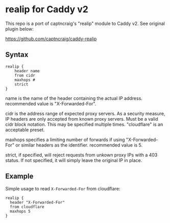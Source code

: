 # realip for Caddy v2

This repo is a port of captncraig's "realip" module to Caddy v2. See original plugin below:

https://github.com/captncraig/caddy-realip

## Syntax
```Caddyfile
realip {
    header name
    from cidr 
    maxhops #
    strict
}
```
name is the name of the header containing the actual IP address. recommended value is "X-Forwarded-For".

cidr is the address range of expected proxy servers. As a security measure, IP headers are only accepted from known proxy servers. Must be a valid cidr block notation. This may be specified multiple times. "cloudflare" is an acceptable preset.

maxhops specifies a limiting number of forwards if using "X-Forwarded-For" or similar headers as the identifier. recommended value is 5.

strict, if specified, will reject requests from unkown proxy IPs with a 403 status. If not specified, it will simply leave the original IP in place.

## Example

Simple usage to read `X-Forwarded-For` from cloudflare:

```Caddyfile
realip {
  header "X-Forwarded-For"
  from cloudflare
  maxhops 5
}
```
